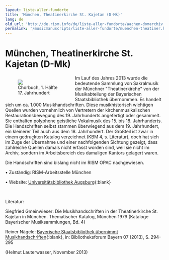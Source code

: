 ```yaml
---
layout: liste-aller-fundorte
title: 'München, Theatinerkirche St. Kajetan (D-Mk)'
lang: de
old_url: 'http://de.rism.info/de/liste-aller-fundorte/aachen-domarchiv.html'
permalink: '/musicmanuscripts/liste-aller-fundorte/muenchen-theatiner.html'
---
```


# München, Theatinerkirche St. Kajetan (D-Mk)

<div style="float: left; width: 44%">
   <figure class="figure">
      <div class="float-left">
       <a href="/images/old/fileadmin/D-Mk_Chorbuch_900x900_700KB.jpg" target="_blank">  <img src="/images/old/fileadmin/D-Mk_Chorbuch_900x900_700KB.jpg"> </a>
      </div>
      <figcaption class="figcaption">
         Chorbuch, 1. Hälfte 17. Jahrhundert
      </figcaption>
   </figure>
</div>


Im Lauf des Jahres 2013 wurde die bedeutende Sammlung von Sakralmusik der Münchner "Theatinerkirche" von der Musikabteilung der Bayerischen Staatsbibliothek übernommen. Es handelt sich um ca. 1.000 Musikhandschriften. Diese musikhistorisch wichtigen Quellen wurden vornehmlich von Vertretern der kirchenmusikalischen Restaurationsbewegung des 19. Jahrhunderts angefertigt oder gesammelt. Sie enthalten polyphone geistliche Vokalmusik des 15. bis 18. Jahrhunderts. Die Handschriften selbst stammen überwiegend aus dem 19. Jahrhundert, ein kleinerer Teil auch aus dem 18. Jahrhundert. Der Großteil ist zwar in einem gedruckten Katalog verzeichnet (KBM 4, s. Literatur), doch hat sich im Zuge der Übernahme und einer nachfolgenden Sichtung gezeigt, dass zahlreiche Quellen damals nicht erfasst worden sind, weil sie nicht im Archiv, sondern im Arbeitsbereich des damaligen Kantors gelagert waren.

Die Handschriften sind bislang nicht im RISM OPAC nachgewiesen.

• Zuständig: RISM-Arbeitsstelle München

• Website: [Universitätsbibliothek Augsburg](http://www.bibliothek.uni-augsburg.de/sondersammlungen/cassianeum/index.html "Opens external link in new window"){:blank}

&nbsp;

Literatur:

Siegfried Gmeinwieser: Die Musikhandschriften in der Theatinerkirche St. Kajetan in München. Thematischer Katalog, München 1979 (Kataloge Bayerischer Musiksammlungen, Bd. 4)

Reiner Nägele: [Bayerische Staatsbibliothek übernimmt Musikhandschriften](https://www.bibliotheksforum-bayern.de/fileadmin/archiv/2013-4/PDF-Einzelbeitr%C3%A4ge/BFB_0413_16_Naegele_V03.pdf "Opens external link in new window"){:blank}, in: Bibliotheksforum Bayern 07 (2013), S. 294-295

(Helmut Lauterwasser, November 2013)


